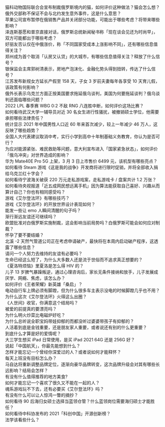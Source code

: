 猫科动物国际联合会宣布制裁俄罗斯境内的猫，如何评价这种做法？猫会怎么想？  
俄外交部称不保证不会与北约发生意外事件，这是什么意思？  
苹果公司宣布暂停在俄销售产品并关闭部分功能，可能出于哪些考虑？将带来哪些影响？  
泽连斯基愿和普京直接对话，俄罗斯总统新闻秘书称「现在谈会见还为时尚早」，双方可能都出于哪些考虑？  
好丽友否认仅在中俄涨价，称「不同国家受成本上涨影响不同」，还有哪些信息值得关注？  
郑州成为首个取消「认房又认贷」的大城市，有哪些信息值得关注？释放了什么信号？  
银保监会主席郭树清表示，房地产泡沫化、金融化势头得到扭转，传达了什么信号？  
江苏发布新规女方延长产假至 158 天，子女 3 岁前夫妻每年各享受 10 天育儿假，该政策有何影响？  
俄外长表示乌克兰方面正按美国要求拖延俄乌谈判，美国为何要拖延谈判？俄乌谈判还面临哪些问题？  
2022 LPL 春季赛 WBG 0:2 不敌 RNG 八连胜中断，如何评价这场比赛？  
如何看待武汉大学一辅导员对近 30 名女生进行性骚扰，被撤销硕士学位，他需要承担哪些法律责任？  
统计显示 2021 年中国男性人口近 60 年来首次减少，较上一年减少 46 万人，这反映了哪些趋势？  
全国人大代表建议取消中考，实行小学到高中十年制基础义务教育，你认为是否可行？  
为应对能源紧张、难民救助等问题，意大利宣布进入「国家紧急状态」，如何评价「俄乌冲突」对世界造成的影响？  
华为 Mate40E Pro 5G 上架，3 月 3 日上市售价 6499 元，该机型有哪些亮点？  
如何看待 Steam 游戏《这是我的战争》开发商将进行限时促销，并将全部收入捐给乌克兰红十字会？  
如何看待宁波海关破获 220 万元走私游戏案，走私游戏卡 / 盘案共计 1.2 万张？  
如何看待央视报道「近五成网民想远离手机」因为算法能获取自己喜好、兴趣从而算计自己？你也有相同感受吗？  
游戏《艾尔登法环》有哪些技巧？  
游戏《艾尔登法环》的开放世界设计表现如何？  
能发一些让 emo 人瞬间清醒的句子吗？  
渐行渐远友谊还可继续吗？  
欧盟批准对白俄罗斯实施制裁，这会影响当前局势吗？白俄罗斯可能会如何应对制裁？  
怀孕了要不要结婚？  
北溪 -2 天然气管道公司正在考虑申请破产，最快将在本周内启动破产程序，这透露了哪些信息？  
请问一个人努力去维持的友谊有必要吗？  
生命已经这么短了，为什么大多数人还是流于世俗而不追求真正想要的？  
《夏洛特烦恼》里夏洛是怎么得 HIV 的？  
儿子 13 岁脾气暴躁叛逆，通过心理咨询后，家长无条件接纳和放手，儿子发展成厌学、网瘾、焦虑，该怎么办？  
如何评价《王者荣耀》新英雄「桑启」？  
电动自行车上牌必须有脚蹬，但为什么很多车主表示没电的时候脚蹬几乎也不用？  
为什么这次《艾尔登法环》火得这么出圈？  
《人世间》收官，你满意这个结局吗？  
被爱的前提真的要漂亮吗？  
为什么明火炒菜比电磁炉好吃？  
为什么总听说全职宝妈带娃抑郁的而都没听过婆婆带孩子有抑郁的？  
人活着到底是金钱重要，还是朋友家人重要，或者说还有别的什么更重要？  
到底什么才算是好的爱情呢？  
大三学生想买 iPad 日常使用，是买 iPad 2021 64G 还是 256G 好？  
说起「中国航天」，你最先能想到什么？  
怎样才能忘记一个曾经你深爱过的人？或者说如何才能释怀？  
每天上班没有目标怎么办？  
马自达将重新调整品牌定位，逐渐向豪华品牌转变，这次品牌升级会对其有哪些长远影响？结局会怎样？  
有没有什么值得推荐的地方美食?  
如何才能忘记一个喜欢了很久又不能在一起的人？  
魂系游戏玩不下去，还有必要买《艾尔登法环》吗？  
有没有什么可以让人惊鸿一瞥的摘抄？  
如何看待 90 后海归女硕士选择当蓝领仓管？什么蓝领岗位需要海归硕士才能胜任？  
如何看待中科协发布的 2021「科创中国」开源创新榜？  
法学该看些什么？  
